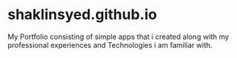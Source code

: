 # shaklinsyed.github.io

My Portfolio consisting of simple apps that i created along with my professional experiences and Technologies i am familiar with. 